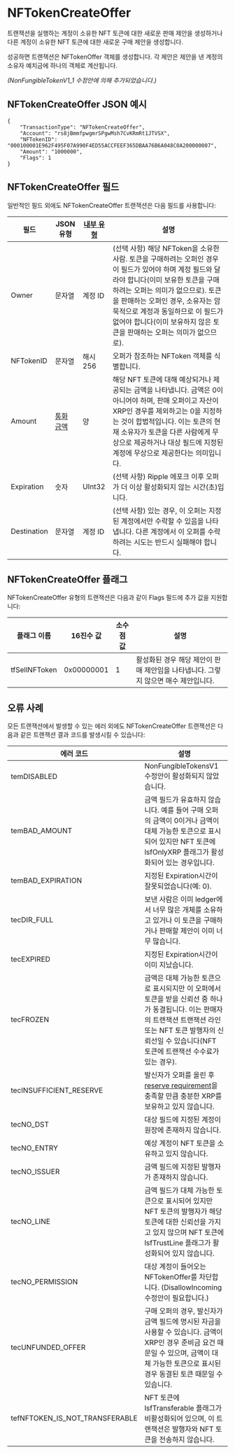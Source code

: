 # NFTokenCreateOffer

트랜잭션을 실행하는 계정이 소유한 NFT 토큰에 대한 새로운 판매 제안을 생성하거나 다른 계정이 소유한 NFT 토큰에 대한 새로운 구매 제안을 생성합니다.

성공하면 트랜잭션은 NFTokenOffer 객체를 생성합니다. 각 제안은 제안을 낸 계정의 소유자 예치금에 하나의 객체로 계산됩니다.

_(NonFungibleTokenV1\_1 수정안에 의해 추가되었습니다.)_

## NFTokenCreateOffer JSON 예시

```
{
    "TransactionType": "NFTokenCreateOffer",
    "Account": "rs8jBmmfpwgmrSPgwMsh7CvKRmRt1JTVSX",
    "NFTokenID": "000100001E962F495F07A990F4ED55ACCFEEF365DBAA76B6A048C0A200000007",
    "Amount": "1000000",
    "Flags": 1
}
```

## NFTokenCreateOffer 필드

일반적인 필드 외에도 NFTokenCreateOffer 트랜잭션은 다음 필드를 사용합니다:

| 필드          | JSON 유형                                                                     | [내부 유형](https://xrpl.org/serialization.html) | 설명                                                                                                                                                                                              |
| ----------- | --------------------------------------------------------------------------- | -------------------------------------------- | ----------------------------------------------------------------------------------------------------------------------------------------------------------------------------------------------- |
| Owner       | 문자열                                                                         | 계정 ID                                        | (선택 사항) 해당 NFToken을 소유한 사람. 토큰을 구매하려는 오퍼인 경우 이 필드가 있어야 하며 계정 필드와 달라야 합니다(이미 보유한 토큰을 구매하려는 오퍼는 의미가 없으므로). 토큰을 판매하는 오퍼인 경우, 소유자는 암묵적으로 계정과 동일하므로 이 필드가 없어야 합니다(이미 보유하지 않은 토큰을 판매하는 오퍼는 의미가 없으므로). |
| NFTokenID   | 문자열                                                                         | 해시256                                        | 오퍼가 참조하는 NFToken 객체를 식별합니다.                                                                                                                                                                     |
| Amount      | [통화 금액](https://xrpl.org/basic-data-types.html#specifying-currency-amounts) | 양                                            | 해당 NFT 토큰에 대해 예상되거나 제공되는 금액을 나타냅니다. 금액은 0이 아니어야 하며, 판매 오퍼이고 자산이 XRP인 경우를 제외하고는 0을 지정하는 것이 합법적입니다. 이는 토큰의 현재 소유자가 토큰을 다른 사람에게 무상으로 제공하거나 대상 필드에 지정된 계정에 무상으로 제공한다는 의미입니다.                        |
| Expiration  | 숫자                                                                          | UInt32                                       | (선택 사항) Ripple 에포크 이후 오퍼가 더 이상 활성화되지 않는 시간(초)입니다.                                                                                                                                               |
| Destination | 문자열                                                                         | 계정 ID                                        | (선택 사항) 있는 경우, 이 오퍼는 지정된 계정에서만 수락할 수 있음을 나타냅니다. 다른 계정에서 이 오퍼를 수락하려는 시도는 반드시 실패해야 합니다.                                                                                                           |

## NFTokenCreateOffer 플래그

NFTokenCreateOffer 유형의 트랜잭션은 다음과 같이 Flags 필드에 추가 값을 지원합니다:

| 플래그 이름        | 16진수 값     | 소수점 값 | 설명                                              |
| ------------- | ---------- | ----- | ----------------------------------------------- |
| tfSellNFToken | 0x00000001 | 1     | 활성화된 경우 해당 제안이 판매 제안임을 나타냅니다. 그렇지 않으면 매수 제안입니다. |

## 오류 사례

모든 트랜잭션에서 발생할 수 있는 에러 외에도 NFTokenCreateOffer 트랜잭션은 다음과 같은 트랜잭션 결과 코드를 발생시킬 수 있습니다:

| 에러 코드                             | 설명                                                                                                                             |
| --------------------------------- | ------------------------------------------------------------------------------------------------------------------------------ |
| temDISABLED                       | NonFungibleTokensV1 수정안이 활성화되지 않았습니다.                                                                                          |
| temBAD\_AMOUNT                    | 금액 필드가 유효하지 않습니다. 예를 들어 구매 오퍼의 금액이 0이거나 금액이 대체 가능한 토큰으로 표시되어 있지만 NFT 토큰에 lsfOnlyXRP 플래그가 활성화되어 있는 경우입니다.                       |
| temBAD\_EXPIRATION                | 지정된 Expiration시간이 잘못되었습니다(예: 0).                                                                                               |
| tecDIR\_FULL                      | 보낸 사람은 이미 ledger에서 너무 많은 개체를 소유하고 있거나 이 토큰을 구매하거나 판매할 제안이 이미 너무 많습니다.                                                          |
| tecEXPIRED                        | 지정된 Expiration시간이 이미 지났습니다.                                                                                                    |
| tecFROZEN                         | 금액은 대체 가능한 토큰으로 표시되지만 이 오퍼에서 토큰을 받을 신뢰선 중 하나가 동결됩니다. 이는 판매자의 트랜잭션 트랜잭션 라인 또는 NFT 토큰 발행자의 신뢰선일 수 있습니다(NFT 토큰에 트랜잭션 수수료가 있는 경우). |
| tecINSUFFICIENT\_RESERVE          | 발신자가 오퍼를 올린 후 [reserve requirement](https://xrpl.org/reserves.html)을 충족할 만큼 충분한 XRP를 보유하고 있지 않습니다.                             |
| tecNO\_DST                        | 대상 필드에 지정된 계정이 원장에 존재하지 않습니다.                                                                                                  |
| tecNO\_ENTRY                      | 예상 계정이 NFT 토큰을 소유하고 있지 않습니다.                                                                                                   |
| tecNO\_ISSUER                     | 금액 필드에 지정된 발행자가 존재하지 않습니다.                                                                                                     |
| tecNO\_LINE                       | 금액 필드가 대체 가능한 토큰으로 표시되어 있지만 NFT 토큰의 발행자가 해당 토큰에 대한 신뢰선을 가지고 있지 않으며 NFT 토큰에 lsfTrustLine 플래그가 활성화되어 있지 않습니다.                    |
| tecNO\_PERMISSION                 | 대상 계정이 들어오는 NFTokenOffer를 차단합니다. (DisallowIncoming 수정안이 필요합니다.)                                                                |
| tecUNFUNDED\_OFFER                | 구매 오퍼의 경우, 발신자가 금액 필드에 명시된 자금을 사용할 수 있습니다. 금액이 XRP인 경우 준비금 요건 때문일 수 있으며, 금액이 대체 가능한 토큰으로 표시된 경우 동결된 토큰 때문일 수 있습니다.             |
| tefNFTOKEN\_IS\_NOT\_TRANSFERABLE | NFT 토큰에 lsfTransferable 플래그가 비활성화되어 있으며, 이 트랜잭션은 발행자와 NFT 토큰을 전송하지 않습니다.                                                       |

